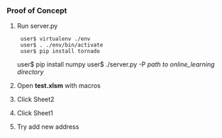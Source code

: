 ### Proof of Concept

1. Run server.py

        user$ virtualenv ./env
        user$ . ./env/bin/activate
        user$ pip install tornado
	user$ pip install numpy
        user$ ./server.py -P *path to online_learning directory*

2. Open **test.xlsm** with macros

3. Click Sheet2

4. Click Sheet1

5. Try add new address
